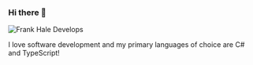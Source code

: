 ### Hi there 👋

![Frank Hale Develops](frankhale/frank-hale-develops.png)

I love software development and my primary languages of choice are C# and TypeScript!
